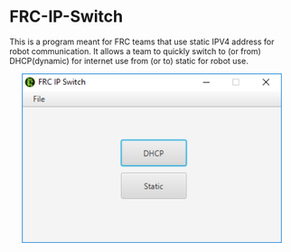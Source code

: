 # FRC-IP-Switch
This is a program meant for FRC teams that use static IPV4 address for robot communication. It allows a team to quickly switch to (or from) DHCP(dynamic) for internet use from (or to) static for robot use. 
<p align="center">
  <img width="460" height="300" src="Images/Home.PNG">
</p>
